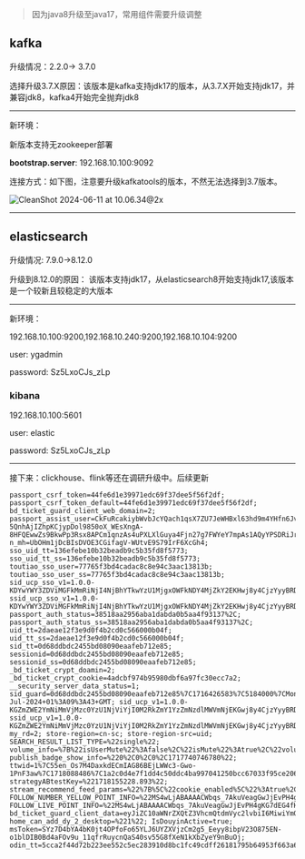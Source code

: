 > 因为java8升级至java17，常用组件需要升级调整

## kafka

升级情况：2.2.0-> 3.7.0

选择升级3.7.X原因：该版本是kafka支持jdk17的版本，从3.7.X开始支持jdk17，并兼容jdk8，kafka4开始完全抛弃jdk8

---

新环境：

新版本支持无zookeeper部署

**bootstrap.server**: 192.168.10.100:9092

连接方式：如下图，注意要升级kafkatools的版本，不然无法选择到3.7版本。

![CleanShot 2024-06-11 at 10.06.34@2x](https://kuiqwang.oss-cn-chengdu.aliyuncs.com/blog/CleanShot%202024-06-11%20at%2010.06.34@2x.png)

---

## elasticsearch

升级情况: 7.9.0->8.12.0

升级到8.12.0的原因： 该版本支持jdk17，从elasticsearch8开始支持jdk17,该版本是一个较新且较稳定的大版本

---

新环境：

192.168.10.100:9200,192.168.10.240:9200,192.168.10.104:9200

user: ygadmin

password: Sz5LxoCJs_zLp



### kibana

192.168.10.100:5601

user: elastic

password: Sz5LxoCJs_zLp

---



接下来：clickhouse、flink等还在调研升级中。后续更新





```
passport_csrf_token=44fe6d1e39971edc69f37dee5f56f2df; passport_csrf_token_default=44fe6d1e39971edc69f37dee5f56f2df; bd_ticket_guard_client_web_domain=2; passport_assist_user=CkFuRcakiybWvbJcYQach1qsX7ZU7JeWHBxl63hd9m4YHfn6JvhruSYVUCIBOBjIIl1f4MMuMp2n1HQv-5QnhAjIZhpKCjypDol9850oX_WEsXngA-8HFQEwwZs9BkwPp3Rsx8APCm1qnzAs4uPXLXlGuya4Fjn27g7FWYeY7mpAs1AQyYPSDRiJr9ZUIAEiAQOE4Wdr; n_mh=UbOHm1jDcBIsDVOE3CGifagV-WUtvE9S79IrF6XcGh4; sso_uid_tt=136efebe10b32beadb9c5b35fd8f5773; sso_uid_tt_ss=136efebe10b32beadb9c5b35fd8f5773; toutiao_sso_user=77765f3bd4cadac8c8e94c3aac13813b; toutiao_sso_user_ss=77765f3bd4cadac8c8e94c3aac13813b; sid_ucp_sso_v1=1.0.0-KDYwYWY3ZDViMGFkMmRiNjI4NjBhYTkwYzU1MjgxOWFkNDY4MjZkY2EKHwj8y4CjzYyyBRDUrrqyBhjvMSAMMNzFtYoGOAZA9AcaAmhsIiA3Nzc2NWYzYmQ0Y2FkYWM4YzhlOTRjM2FhYzEzODEzYg; ssid_ucp_sso_v1=1.0.0-KDYwYWY3ZDViMGFkMmRiNjI4NjBhYTkwYzU1MjgxOWFkNDY4MjZkY2EKHwj8y4CjzYyyBRDUrrqyBhjvMSAMMNzFtYoGOAZA9AcaAmhsIiA3Nzc2NWYzYmQ0Y2FkYWM4YzhlOTRjM2FhYzEzODEzYg; passport_auth_status=38518aa2956aba1dabda0b5aa4f93137%2C; passport_auth_status_ss=38518aa2956aba1dabda0b5aa4f93137%2C; uid_tt=2daeae12f3e9d0f4b2cd0c566000b04f; uid_tt_ss=2daeae12f3e9d0f4b2cd0c566000b04f; sid_tt=0d68ddbdc2455bd08090eaafeb712e85; sessionid=0d68ddbdc2455bd08090eaafeb712e85; sessionid_ss=0d68ddbdc2455bd08090eaafeb712e85; _bd_ticket_crypt_doamin=2; _bd_ticket_crypt_cookie=4adcbf974b95980dbf6a97fc30ecc7a2; __security_server_data_status=1; sid_guard=0d68ddbdc2455bd08090eaafeb712e85%7C1716426583%7C5184000%7CMon%2C+22-Jul-2024+01%3A09%3A43+GMT; sid_ucp_v1=1.0.0-KGZmZWE2YmNiMmVjMzc0YzU1NjViYjI0M2RkZmY1YzZmNzdlMWVmNjEKGwj8y4CjzYyyBRDXrrqyBhjvMSAMOAZA9AdIBBoCbHEiIDBkNjhkZGJkYzI0NTViZDA4MDkwZWFhZmViNzEyZTg1; ssid_ucp_v1=1.0.0-KGZmZWE2YmNiMmVjMzc0YzU1NjViYjI0M2RkZmY1YzZmNzdlMWVmNjEKGwj8y4CjzYyyBRDXrrqyBhjvMSAMOAZA9AdIBBoCbHEiIDBkNjhkZGJkYzI0NTViZDA4MDkwZWFhZmViNzEyZTg1; my_rd=2; store-region=cn-sc; store-region-src=uid; SEARCH_RESULT_LIST_TYPE=%22single%22; volume_info=%7B%22isUserMute%22%3Afalse%2C%22isMute%22%3Atrue%2C%22volume%22%3A0.5%7D; publish_badge_show_info=%220%2C0%2C0%2C1717740746780%22; ttwid=1%7C55en_Os7M4DaxkdECmIAG86BEjLWWc3-Gwo-1PnF3aw%7C1718088486%7C1a2c0d4e7f1dd4c50ddc4ba997041250bcc67033f95ce2065e388e920764ab31; strategyABtestKey=%221718155228.893%22; stream_recommend_feed_params=%22%7B%5C%22cookie_enabled%5C%22%3Atrue%2C%5C%22screen_width%5C%22%3A1920%2C%5C%22screen_height%5C%22%3A1080%2C%5C%22browser_online%5C%22%3Atrue%2C%5C%22cpu_core_num%5C%22%3A8%2C%5C%22device_memory%5C%22%3A8%2C%5C%22downlink%5C%22%3A10%2C%5C%22effective_type%5C%22%3A%5C%224g%5C%22%2C%5C%22round_trip_time%5C%22%3A0%7D%22; FOLLOW_NUMBER_YELLOW_POINT_INFO=%22MS4wLjABAAAACWbqs_7AkuVeagGwJjEvPH4gKG7dEG4fHMHG0qWrY184aODms0wD5mKYdz6OucRX%2F1718208000000%2F0%2F0%2F1718159036728%22; FOLLOW_LIVE_POINT_INFO=%22MS4wLjABAAAACWbqs_7AkuVeagGwJjEvPH4gKG7dEG4fHMHG0qWrY184aODms0wD5mKYdz6OucRX%2F1718208000000%2F0%2F0%2F1718159181605%22; bd_ticket_guard_client_data=eyJiZC10aWNrZXQtZ3VhcmQtdmVyc2lvbiI6MiwiYmQtdGlja2V0LWd1YXJkLWl0ZXJhdGlvbi12ZXJzaW9uIjoxLCJiZC10aWNrZXQtZ3VhcmQtcmVlLXB1YmxpYy1rZXkiOiJCSmFWQnNCUXdEZkZtelRzY0VDVXhlOG1mdGd5WXEzNDVvbXhITVFucUgyellMWGdmZ1UvVHNzUDEyS29OREtDZVc4ZDF4OTBBRnUyNllZUjkycks0STg9IiwiYmQtdGlja2V0LWd1YXJkLXdlYi12ZXJzaW9uIjoxfQ%3D%3D; home_can_add_dy_2_desktop=%221%22; IsDouyinActive=true; msToken=SYz7D4bYA4bK0jt4OPfoFo65YLJ6UYZXVjzCm2g5_Eeyy8ibpV23O875EN-o1blDIB0Bd4aFOv9u_11qfrRuycnQaS40sv55G8fXeN1kXbZyeY9nBuOj; odin_tt=5cca2f44d72b223ee552c5ec283910d8bc1fc49cdff26181795b64953f663a6e2b7d85ca6ff7731012e5feed807d3ab31947a16743812c87205a1a70cfa56c2e
```

